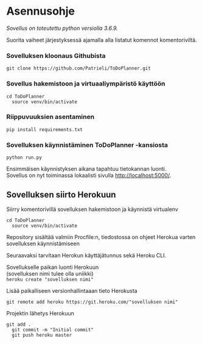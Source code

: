 # Asennusohje  

*Sovellus on toteutettu python versiolla 3.6.9.*

Suorita vaiheet järjestyksessä ajamalla alla listatut komennot komentoriviltä.  

### Sovelluksen kloonaus Githubista   
``
git clone https://github.com/Patrieli/ToDoPlanner.git
``

### Sovellus hakemistoon ja virtuaaliympäristö käyttöön    
``
cd ToDoPlanner  
``  
``  
source venv/bin/activate 
``

### Riippuvuuksien asentaminen  
``
pip install requirements.txt
``

### Sovelluksen käynnistäminen ToDoPlanner -kansiosta  
``
python run.py  
``  

Ensimmäisen käynnistyksen aikana tapahtuu tietokannan luonti.  
Sovellus on nyt toiminassa lokaalisti sivulla [http://localhost:5000/](http://localhost:5000/).


## Sovelluksen siirto Herokuun  

Siirry komentorivillä sovelluksen hakemistoon ja käynnistä virtualenv  

``
cd ToDoPlanner  
``  
``  
source venv/bin/activate 
``

Repository sisältää valmiin Procfile:n, tiedostossa on ohjeet Herokua varten sovelluksen käynnistämiseen  

Seuraavaksi tarvitaan Herokun käyttäjätunnus sekä Heroku CLI.  

Sovellukselle paikan luonti Herokuun  
(sovelluksen nimi tulee olla uniikki)  
``
heroku create "sovelluksen nimi"  
``  

Lisää paikalliseen versionhallintaaan tieto Herokusta  

``
git remote add heroku https://git.heroku.com/"sovelluksen nimi"
``  

Projektin lähetys Herokuun  

``
git add .  
``  
``  
git commit -m "Initial commit"  
``  
``  
git push heroku master  
``  

